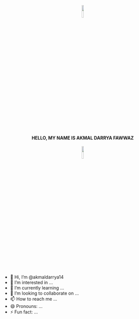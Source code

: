<body background-color="black">

<div align="center" justify-content="space-around" display="flex">
  <img src="https://github.com/akmaldarrya14/akmaldarrya14/blob/main/squidward-dance-transparent.gif" width="10%" />
  <h4>HELLO, MY NAME IS AKMAL DARRYA FAWWAZ</h4>
  <img src="https://github.com/akmaldarrya14/akmaldarrya14/blob/main/squidward-dance-transparent.gif" width="10%" />
</div>

- 👋 Hi, I’m @akmaldarrya14
- 👀 I’m interested in ...
- 🌱 I’m currently learning ...
- 💞️ I’m looking to collaborate on ...
- 📫 How to reach me ...
- 😄 Pronouns: ...
- ⚡ Fun fact: ...

</body>
